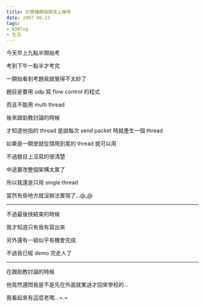 ```yaml
---
title: 計算機網路期末上機考
date: 2007-06-23
tags:
- KDBlog
- 生活
---
```

今天早上九點半開始考

考到下午一點半才考完

一開始看到考題我就覺得不太妙了

題目是要用 udp 寫 flow control 的程式

而且不能用 multi thread

後來跟助教討論的時候

才知道他指的 thread 是說每次 send packet 時就產生一個 thread

如果是一開使就從頭用到尾的 thread 就可以用

不過題目上沒寫的很清楚

中途要改整個架構太累了

所以我還是只用 single thread

當然有些地方就沒辦法實現了...@_@

---

不過最後快結束的時候

我才知道只有我有寫出來

另外還有一組似乎有機會完成

不過我已經 demo 完走人了

---

在跟助教討論的時候

他竟然還問我是不是先在外面就業過才回來學校的...

我看起來有這麼老嗎...=.=

